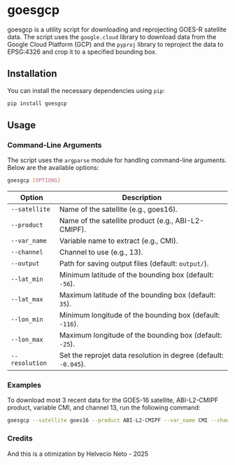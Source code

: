 # goesgcp

goesgcp is a utility script for downloading and reprojecting GOES-R satellite data. The script uses the `google.cloud` library to download data from the Google Cloud Platform (GCP) and the `pyproj` library to reproject the data to EPSG:4326 and crop it to a specified bounding box.


## Installation

You can install the necessary dependencies using `pip`:

```bash
pip install goesgcp
```

## Usage

### Command-Line Arguments

The script uses the `argparse` module for handling command-line arguments. Below are the available options:

```bash
goesgcp [OPTIONS]
```

| Option               | Description                                                                |
|----------------------|----------------------------------------------------------------------------|
| `--satellite`         | Name of the satellite (e.g., goes16).                                     |
| `--product`           | Name of the satellite product (e.g., ABI-L2-CMIPF).                       |
| `--var_name`          | Variable name to extract (e.g., CMI).                                     |
| `--channel`           | Channel to use (e.g., 13).                                                |
| `--output`            | Path for saving output files (default: `output/`).                        | 
| `--lat_min`           | Minimum latitude of the bounding box (default: `-56`).                    |
| `--lat_max`           | Maximum latitude of the bounding box (default: `35`).                     |
| `--lon_min`           | Minimum longitude of the bounding box (default: `-116`).                  |
| `--lon_max`           | Maximum longitude of the bounding box (default: `-25`).                   |
| `--resolution`        | Set the reprojet data resolution in degree (default: `-0.045`).           |

### Examples

To download most 3 recent data for the GOES-16 satellite, ABI-L2-CMIPF product, variable CMI, and channel 13, run the following command:

```bash
goesgcp --satellite goes16 --product ABI-L2-CMIPF --var_name CMI --channel 13 --recent 3 --output "output/"
```

### Credits
And this is a otimization by Helvecio Neto - 2025
